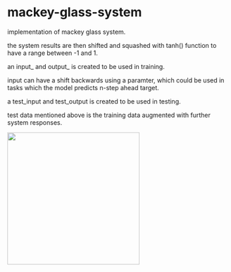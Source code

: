 # mackey-glass-system
implementation of mackey glass system. 


the system results are then shifted and squashed with tanh() function to have a range between -1 and 1.


an input_ and output_ is created to be used in training. 


input can have a shift backwards using a paramter, which could be used in tasks which the model predicts n-step ahead target.


a test_input and test_output is created to be used in testing. 
 
test data mentioned above is the training data augmented with further system responses. 

<img src="https://user-images.githubusercontent.com/50669689/189479258-7ee9bceb-49e9-4477-8262-41a088790711.png" width="300" height="300">

